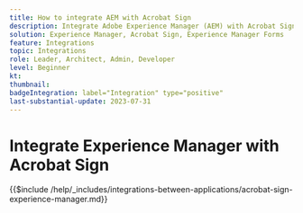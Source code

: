 ```yaml
---
title: How to integrate AEM with Acrobat Sign
description: Integrate Adobe Experience Manager (AEM) with Acrobat Sign to streamline sending documents for signature.
solution: Experience Manager, Acrobat Sign, Experience Manager Forms
feature: Integrations
topic: Integrations
role: Leader, Architect, Admin, Developer
level: Beginner
kt:
thumbnail:
badgeIntegration: label="Integration" type="positive"
last-substantial-update: 2023-07-31
---
```


# Integrate Experience Manager with Acrobat Sign

{{$include /help/_includes/integrations-between-applications/acrobat-sign-experience-manager.md}}
